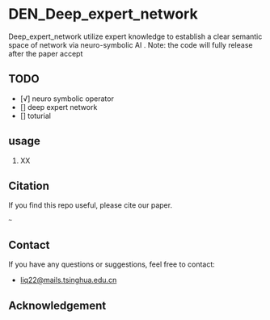 # DEN_Deep_expert_network
Deep_expert_network utilize expert knowledge to establish a clear semantic space of network via neuro-symbolic AI .
Note: the code will fully release after the paper accept
## TODO 
- [√] neuro symbolic operator
- [] deep expert network
- [] toturial
## usage

1. XX


## Citation

If you find this repo useful, please cite our paper.

```
~
```

## Contact
If you have any questions or suggestions, feel free to contact:

- liq22@mails.tsinghua.edu.cn

## Acknowledgement
